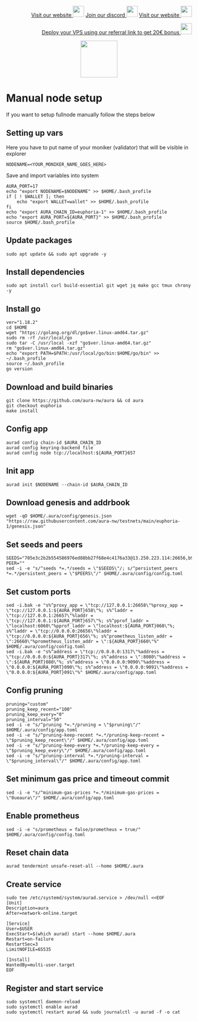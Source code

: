 <p style="font-size:14px" align="right">
<a href="https://kjnodes.com/" target="_blank">Visit our website <img src="https://user-images.githubusercontent.com/50621007/168689709-7e537ca6-b6b8-4adc-9bd0-186ea4ea4aed.png" width="30"/></a>
<a href="https://discord.gg/EY35ZzXY" target="_blank">Join our discord <img src="https://user-images.githubusercontent.com/50621007/176236430-53b0f4de-41ff-41f7-92a1-4233890a90c8.png" width="30"/></a>
<a href="https://kjnodes.com/" target="_blank">Visit our website <img src="https://user-images.githubusercontent.com/50621007/168689709-7e537ca6-b6b8-4adc-9bd0-186ea4ea4aed.png" width="30"/></a>
</p>

<p style="font-size:14px" align="right">
<a href="https://hetzner.cloud/?ref=y8pQKS2nNy7i" target="_blank">Deploy your VPS using our referral link to get 20€ bonus <img src="https://user-images.githubusercontent.com/50621007/174612278-11716b2a-d662-487e-8085-3686278dd869.png" width="30"/></a>
</p>

<p align="center">
  <img height="100" height="auto" src="https://user-images.githubusercontent.com/50621007/177979901-4ac785e2-08c3-4d61-83df-b451a2ed9e68.png">
</p>

# Manual node setup
If you want to setup fullnode manually follow the steps below

## Setting up vars
Here you have to put name of your moniker (validator) that will be visible in explorer
```
NODENAME=<YOUR_MONIKER_NAME_GOES_HERE>
```

Save and import variables into system
```
AURA_PORT=17
echo "export NODENAME=$NODENAME" >> $HOME/.bash_profile
if [ ! $WALLET ]; then
	echo "export WALLET=wallet" >> $HOME/.bash_profile
fi
echo "export AURA_CHAIN_ID=euphoria-1" >> $HOME/.bash_profile
echo "export AURA_PORT=${AURA_PORT}" >> $HOME/.bash_profile
source $HOME/.bash_profile
```

## Update packages
```
sudo apt update && sudo apt upgrade -y
```

## Install dependencies
```
sudo apt install curl build-essential git wget jq make gcc tmux chrony -y
```

## Install go
```
ver="1.18.2"
cd $HOME
wget "https://golang.org/dl/go$ver.linux-amd64.tar.gz"
sudo rm -rf /usr/local/go
sudo tar -C /usr/local -xzf "go$ver.linux-amd64.tar.gz"
rm "go$ver.linux-amd64.tar.gz"
echo "export PATH=$PATH:/usr/local/go/bin:$HOME/go/bin" >> ~/.bash_profile
source ~/.bash_profile
go version
```

## Download and build binaries
```
git clone https://github.com/aura-nw/aura && cd aura
git checkout euphoria
make install
```

## Config app
```
aurad config chain-id $AURA_CHAIN_ID
aurad config keyring-backend file
aurad config node tcp://localhost:${AURA_PORT}657
```

## Init app
```
aurad init $NODENAME --chain-id $AURA_CHAIN_ID
```

## Download genesis and addrbook
```
wget -qO $HOME/.aura/config/genesis.json "https://raw.githubusercontent.com/aura-nw/testnets/main/euphoria-1/genesis.json"
```

## Set seeds and peers
```
SEEDS="705e3c2b2b554586976ed88bb27f68e4c4176a33@13.250.223.114:26656,b9243524f659f2ff56691a4b2919c3060b2bb824@13.214.5.1:26656"
PEER=""
sed -i -e "s/^seeds *=.*/seeds = \"$SEEDS\"/; s/^persistent_peers *=.*/persistent_peers = \"$PEERS\"/" $HOME/.aura/config/config.toml
```

## Set custom ports
```
sed -i.bak -e "s%^proxy_app = \"tcp://127.0.0.1:26658\"%proxy_app = \"tcp://127.0.0.1:${AURA_PORT}658\"%; s%^laddr = \"tcp://127.0.0.1:26657\"%laddr = \"tcp://127.0.0.1:${AURA_PORT}657\"%; s%^pprof_laddr = \"localhost:6060\"%pprof_laddr = \"localhost:${AURA_PORT}060\"%; s%^laddr = \"tcp://0.0.0.0:26656\"%laddr = \"tcp://0.0.0.0:${AURA_PORT}656\"%; s%^prometheus_listen_addr = \":26660\"%prometheus_listen_addr = \":${AURA_PORT}660\"%" $HOME/.aura/config/config.toml
sed -i.bak -e "s%^address = \"tcp://0.0.0.0:1317\"%address = \"tcp://0.0.0.0:${AURA_PORT}317\"%; s%^address = \":8080\"%address = \":${AURA_PORT}080\"%; s%^address = \"0.0.0.0:9090\"%address = \"0.0.0.0:${AURA_PORT}090\"%; s%^address = \"0.0.0.0:9091\"%address = \"0.0.0.0:${AURA_PORT}091\"%" $HOME/.aura/config/app.toml
```

## Config pruning
```
pruning="custom"
pruning_keep_recent="100"
pruning_keep_every="0"
pruning_interval="50"
sed -i -e "s/^pruning *=.*/pruning = \"$pruning\"/" $HOME/.aura/config/app.toml
sed -i -e "s/^pruning-keep-recent *=.*/pruning-keep-recent = \"$pruning_keep_recent\"/" $HOME/.aura/config/app.toml
sed -i -e "s/^pruning-keep-every *=.*/pruning-keep-every = \"$pruning_keep_every\"/" $HOME/.aura/config/app.toml
sed -i -e "s/^pruning-interval *=.*/pruning-interval = \"$pruning_interval\"/" $HOME/.aura/config/app.toml
```

## Set minimum gas price and timeout commit
```
sed -i -e "s/^minimum-gas-prices *=.*/minimum-gas-prices = \"0ueaura\"/" $HOME/.aura/config/app.toml
```

## Enable prometheus
```
sed -i -e "s/prometheus = false/prometheus = true/" $HOME/.aura/config/config.toml
```

## Reset chain data
```
aurad tendermint unsafe-reset-all --home $HOME/.aura
```

## Create service
```
sudo tee /etc/systemd/system/aurad.service > /dev/null <<EOF
[Unit]
Description=aura
After=network-online.target

[Service]
User=$USER
ExecStart=$(which aurad) start --home $HOME/.aura
Restart=on-failure
RestartSec=3
LimitNOFILE=65535

[Install]
WantedBy=multi-user.target
EOF
```

## Register and start service
```
sudo systemctl daemon-reload
sudo systemctl enable aurad
sudo systemctl restart aurad && sudo journalctl -u aurad -f -o cat
```
